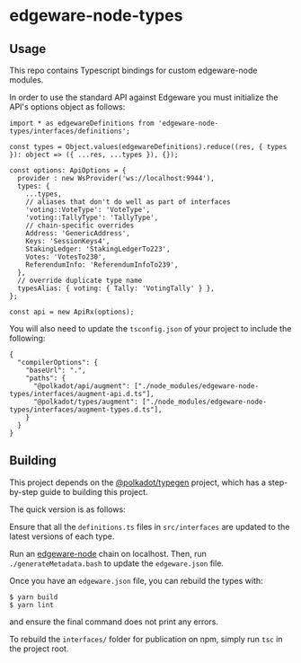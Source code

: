 # edgeware-node-types

## Usage

This repo contains Typescript bindings for custom edgeware-node modules.

In order to use the standard API against Edgeware you must initialize the API's options object as follows:

```
import * as edgewareDefinitions from 'edgeware-node-types/interfaces/definitions';

const types = Object.values(edgewareDefinitions).reduce((res, { types }): object => ({ ...res, ...types }), {});

const options: ApiOptions = {
  provider : new WsProvider('ws://localhost:9944'),
  types: {
    ...types,
    // aliases that don't do well as part of interfaces
    'voting::VoteType': 'VoteType',
    'voting::TallyType': 'TallyType',
    // chain-specific overrides
    Address: 'GenericAddress',
    Keys: 'SessionKeys4',
    StakingLedger: 'StakingLedgerTo223',
    Votes: 'VotesTo230',
    ReferendumInfo: 'ReferendumInfoTo239',
  },
  // override duplicate type name
  typesAlias: { voting: { Tally: 'VotingTally' } },
};

const api = new ApiRx(options);
```

You will also need to update the `tsconfig.json` of your project to include the following:

```
{
  "compilerOptions": {
    "baseUrl": ".",
    "paths": {
      "@polkadot/api/augment": ["./node_modules/edgeware-node-types/interfaces/augment-api.d.ts"],
      "@polkadot/types/augment": ["./node_modules/edgeware-node-types/interfaces/augment-types.d.ts"],
    }
  }
}
```

## Building

This project depends on the [@polkadot/typegen](https://github.com/polkadot-js/api/tree/master/docs/examples/promise/90_typegen) project, which has a step-by-step guide to building this project.

The quick version is as follows:

Ensure that all the `definitions.ts` files in `src/interfaces` are updated to the latest versions of each type.

Run an [edgeware-node](https://github.com/hicommonwealth/edgeware-node) chain on localhost. Then, run `./generateMetadata.bash` to update the `edgeware.json` file.

Once you have an `edgeware.json` file, you can rebuild the types with:

```
$ yarn build
$ yarn lint
```

and ensure the final command does not print any errors.

To rebuild the `interfaces/` folder for publication on npm, simply run `tsc` in the project root.
